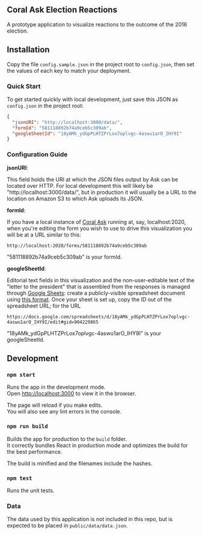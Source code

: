 ## Coral Ask Election Reactions

A prototype application to visualize reactions to the outcome of the 2016 election.

## Installation

Copy the file `config.sample.json` in the project root to `config.json`, then set the values of each key to match your deployment.

### Quick Start

To get started quickly with local development, just save this JSON as `config.json` in the project root:

```json
{
  "jsonURI": "http://localhost:3000/data/",
  "formId": "581118892b74a9ceb5c309ab",
  "googleSheetId": "18yAMk_ydGpPLHTZPrLox7oplvgc-4aswu1arO_IHY9I"
}
```

### Configuration Guide

**jsonURI**:

This field holds the URI at which the JSON files output by Ask can be located over HTTP. For local development this will likely be "http://localhost:3000/data/", but in production it will usually be a URL to the location on Amazon S3 to which Ask uploads its JSON.

**formId**:

If you have a local instance of [Coral Ask](https://coralproject.net/products/ask.html) running at, say, localhost:2020, when you're editing the form you wish to use to drive this visualization you will be at a URL similar to this:
```
http://localhost:2020/forms/581118892b74a9ceb5c309ab
```
"581118892b74a9ceb5c309ab" is your formId.

**googleSheetId**:

Editorial text fields in this visualization and the non-user-editable text of the "letter to the president" that is assembled from the responses is managed through [Google Sheets](https://sheets.google.com): create a publicly-visible spreadsheet document using [this format](https://docs.google.com/spreadsheets/d/18yAMk_ydGpPLHTZPrLox7oplvgc-4aswu1arO_IHY9I/edit#gid=904229865). Once your sheet is set up, copy the ID out of the spreadsheet URL; for the URL
```
https://docs.google.com/spreadsheets/d/18yAMk_ydGpPLHTZPrLox7oplvgc-4aswu1arO_IHY9I/edit#gid=904229865
```
"18yAMk_ydGpPLHTZPrLox7oplvgc-4aswu1arO_IHY9I" is your googleSheetId.

## Development

### `npm start`

Runs the app in the development mode.<br>
Open [http://localhost:3000](http://localhost:3000) to view it in the browser.

The page will reload if you make edits.<br>
You will also see any lint errors in the console.

### `npm run build`

Builds the app for production to the `build` folder.<br>
It correctly bundles React in production mode and optimizes the build for the best performance.

The build is minified and the filenames include the hashes.

### `npm test`

Runs the unit tests.

### Data

The data used by this application is not included in this repo, but is expected to be placed in `public/data/data.json`.
